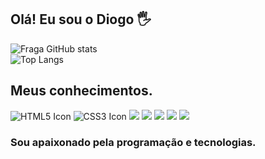 ## Olá! Eu sou o Diogo 🖐️

<div class="container">
  <div class="item">
    <img alt="Fraga GitHub stats" src="https://github-readme-stats.vercel.app/api?username=Snoow32&show_icons=true&theme=dracula&count_private=true">
  </div>
  <div class="item">
    <img alt="Top Langs" src="https://github-readme-stats.vercel.app/api/top-langs/?username=Snoow32&layout=compact">
  </div>
</div>


## Meus conhecimentos.

<div class="icon-container">
  <img src="https://img.shields.io/badge/html5-%23E34F26.svg?style=for-the-badge&logo=html5&logoColor=white" alt="HTML5 Icon">
  <img src="https://img.shields.io/badge/css3-%231572B6.svg?style=for-the-badge&logo=css3&logoColor=white" alt="CSS3 Icon">
  <img src="https://img.shields.io/badge/javascript-%23323330.svg?style=for-the-badge&logo=javascript&logoColor=%23F7DF1E">
  <img src="https://img.shields.io/badge/php-%23777BB4.svg?style=for-the-badge&logo=php&logoColor=white">
  <img src="https://img.shields.io/badge/react-%2320232a.svg?style=for-the-badge&logo=react&logoColor=%2361DAFB">
  <img src="https://img.shields.io/badge/node.js-6DA55F?style=for-the-badge&logo=node.js&logoColor=white">
  <img src="https://img.shields.io/badge/git-%23F05033.svg?style=for-the-badge&logo=git&logoColor=white">
</div>


### Sou apaixonado pela programação e tecnologias.

